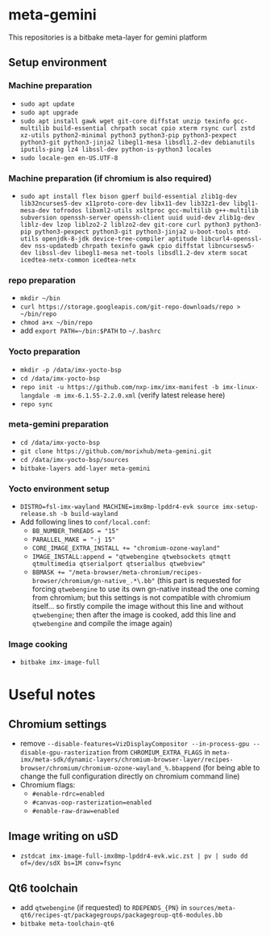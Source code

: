 # meta-gemini

This repositories is a bitbake meta-layer for gemini platform



## Setup environment

### Machine preparation
- `sudo apt update`
- `sudo apt upgrade`
- `sudo apt install gawk wget git-core diffstat unzip texinfo gcc-multilib build-essential chrpath socat cpio xterm rsync curl zstd xz-utils python2-minimal python3 python3-pip python3-pexpect python3-git python3-jinja2 libegl1-mesa libsdl1.2-dev debianutils iputils-ping lz4 libssl-dev python-is-python3 locales`
- `sudo locale-gen en-US.UTF-8`

### Machine preparation (if chromium is also required)
- `sudo apt install flex bison gperf build-essential zlib1g-dev lib32ncurses5-dev x11proto-core-dev libx11-dev lib32z1-dev libgl1-mesa-dev tofrodos libxml2-utils xsltproc gcc-multilib g++-multilib subversion openssh-server openssh-client uuid uuid-dev zlib1g-dev liblz-dev lzop liblzo2-2 liblzo2-dev git-core curl python3 python3-pip python3-pexpect python3-git python3-jinja2 u-boot-tools mtd-utils openjdk-8-jdk device-tree-compiler aptitude libcurl4-openssl-dev nss-updatedb chrpath texinfo gawk cpio diffstat libncursesw5-dev libssl-dev libegl1-mesa net-tools libsdl1.2-dev xterm socat icedtea-netx-common icedtea-netx`

### repo preparation
- `mkdir ~/bin`
- `curl https://storage.googleapis.com/git-repo-downloads/repo > ~/bin/repo`
- `chmod a+x ~/bin/repo`
- add `export PATH=~/bin:$PATH` to `~/.bashrc`

### Yocto preparation
- `mkdir -p /data/imx-yocto-bsp`
- `cd /data/imx-yocto-bsp`
- `repo init -u https://github.com/nxp-imx/imx-manifest -b imx-linux-langdale -m imx-6.1.55-2.2.0.xml` (verify latest release here)
- `repo sync`

### meta-gemini preparation
- `cd /data/imx-yocto-bsp`
- `git clone https://github.com/morixhub/meta-gemini.git`
- `cd /data/imx-yocto-bsp/sources`
- `bitbake-layers add-layer meta-gemini`

### Yocto environment setup
- `DISTRO=fsl-imx-wayland MACHINE=imx8mp-lpddr4-evk source imx-setup-release.sh -b build-wayland`
- Add following lines to `conf/local.conf`:
  - `BB_NUMBER_THREADS = "15"`
  - `PARALLEL_MAKE = "-j 15"`
  - `CORE_IMAGE_EXTRA_INSTALL += "chromium-ozone-wayland"`
  - `IMAGE_INSTALL:append = "qtwebengine qtwebsockets qtmqtt qtmultimedia qtserialport qtserialbus qtwebview"`
  - `BBMASK += "/meta-browser/meta-chromium/recipes-browser/chromium/gn-native_.*\.bb"` (this part is requested for forcing `qtwebengine` to use its own gn-native instead the one coming from chromium; but this settings is not compatible with chromium itself... so firstly compile the image without this line and without `qtwebengine`; then after the image is cooked, add this line and `qtwebengine` and compile the image again)
  
### Image cooking
- `bitbake imx-image-full`


# Useful notes
## Chromium settings
- remove `--disable-features=VizDisplayCompositor --in-process-gpu --disable-gpu-rasterization` from `CHROMIUM_EXTRA_FLAGS` in `meta-imx/meta-sdk/dynamic-layers/chromium-browser-layer/recipes-browser/chromium/chromium-ozone-wayland_%.bbappend` (for being able to change the full configuration directly on chromium command line)
- Chromium flags:
  - `#enable-rdrc=enabled`
  - `#canvas-oop-rasterization=enabled`
  - `#enable-raw-draw=enabled`
  
## Image writing on uSD
- `zstdcat imx-image-full-imx8mp-lpddr4-evk.wic.zst | pv | sudo dd of=/dev/sdX bs=1M conv=fsync`

## Qt6 toolchain
- add `qtwebengine` (if requested) to `RDEPENDS_{PN}` in `sources/meta-qt6/recipes-qt/packagegroups/packagegroup-qt6-modules.bb`
- `bitbake meta-toolchain-qt6`
